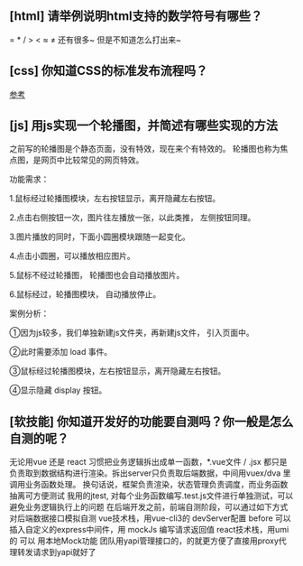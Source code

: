 ## [html] 请举例说明html支持的数学符号有哪些？

= * / > < ≈ ≠ 还有很多~ 但是不知道怎么打出来~

## [css] 你知道CSS的标准发布流程吗？

[参考](https://www.cnblogs.com/JuFoFu/p/5101948.html)

## [js] 用js实现一个轮播图，并简述有哪些实现的方法

之前写的轮播图是个静态页面，没有特效，现在来个有特效的。
轮播图也称为焦点图，是网页中比较常见的网页特效。

功能需求：

1.鼠标经过轮播图模块，左右按钮显示，离开隐藏左右按钮。

2.点击右侧按钮一次，图片往左播放一张，以此类推， 左侧按钮同理。

3.图片播放的同时，下面小圆圈模块跟随一起变化。

4.点击小圆圈，可以播放相应图片。

5.鼠标不经过轮播图， 轮播图也会自动播放图片。

6.鼠标经过，轮播图模块， 自动播放停止。

案例分析：

①因为js较多，我们单独新建js文件夹，再新建js文件， 引入页面中。

②此时需要添加 load 事件。

③鼠标经过轮播图模块，左右按钮显示，离开隐藏左右按钮。

④显示隐藏 display 按钮。

## [软技能] 你知道开发好的功能要自测吗？你一般是怎么自测的呢？
无论用vue 还是 react 习惯把业务逻辑拆出成单一函数，*.vue文件 / .jsx 都只是负责取到数据结构进行渲染。拆出server只负责取后端数据，中间用vuex/dva 里调用业务函数处理。
换句话说，框架负责渲染，状态管理负责调度，而业务函数抽离可方便测试
我用的jtest, 对每个业务函数编写.test.js文件进行单独测试，可以避免业务逻辑执行上的问题
在后端开发之前，前端自测阶段，可以通过如下方式对后端数据接口模拟自测
vue技术栈，用vue-cli3的 devServer配置 before 可以插入自定义的express中间件，用 mockJs 编写请求返回值
react技术栈，用umi的 可以 用本地Mock功能
团队用yapi管理接口的，的就更方便了直接用proxy代理转发请求到yapi就好了

